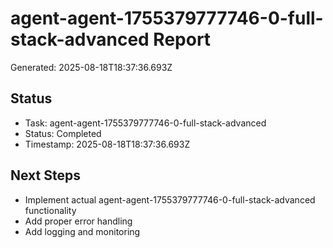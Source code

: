 # agent-agent-1755379777746-0-full-stack-advanced Report

Generated: 2025-08-18T18:37:36.693Z

## Status
- Task: agent-agent-1755379777746-0-full-stack-advanced
- Status: Completed
- Timestamp: 2025-08-18T18:37:36.693Z

## Next Steps
- Implement actual agent-agent-1755379777746-0-full-stack-advanced functionality
- Add proper error handling
- Add logging and monitoring
